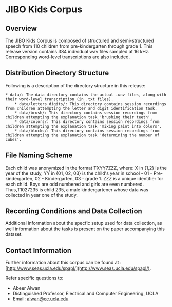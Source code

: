 # JIBO Kids Corpus

## Overview

The JIBO Kids Corpus is composed of structured and semi-structured speech from 110 children from pre-kindergarten through grade 1. This release version contains 384 individual wav files sampled at 16 kHz. Corresponding word-level transcriptions are also included.

## Distribution Directory Structure

Following is a description of the directory structure in this release:

```
* data/: The data directory contains the actual .wav files, along with their word-level transcription (in .txt files).
    * data/letters_digits/: This directory contains session recordings from children attempting the letter and digit identification task.
    * data/brush/: This directory contains session recordings from children attempting the explanation task 'brushing their teeth'.
    * data/colors/: This directory contains session recordings from children attempting the explanation task 'mixing paint into colors'.
    * data/blocks/: This directory contains session recordings from children attempting the explanation task 'determining the number of cubes'.
```

## File Naming Scheme

Each child was anonymized in the format TXYY7ZZZ, where: X in \{1,2\} is the year of the study,  YY in \{01, 02, 03\} is the child's year in school - 01 - Pre-kindergarten, 02 - Kindergarten,  03 - grade 1. ZZZ is a unique identifier for each child.  Boys are odd numbered and girls are even numbered. Thus,T1027235 is child 235, a male kindergartener whose data was collected
in year one of the study.

## Recording Conditions and Data Collection

Additional information about the specfic setup used for data collection, as well information about the tasks is present on the paper accompanying this dataset.

## Contact Information

Further information about this corpus can be found at : [http://www.seas.ucla.edu/spapl/](http://www.seas.ucla.edu/spapl/).

Refer specific questions to:

- Abeer Alwan
- Distinguished Professor, Electrical and Computer Engineering, UCLA
- Email: alwan@ee.ucla.edu
